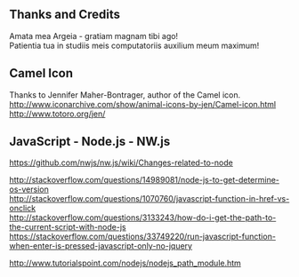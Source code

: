 Thanks and Credits
--------------------------------------------------------------------------------
Amata mea Argeia - gratiam magnam tibi ago!  
Patientia tua in studiis meis computatoriis auxilium meum maximum!  

## Camel Icon
Thanks to Jennifer Maher-Bontrager, author of the Camel icon.  
http://www.iconarchive.com/show/animal-icons-by-jen/Camel-icon.html  
http://www.totoro.org/jen/  

## JavaScript - Node.js - NW.js
https://github.com/nwjs/nw.js/wiki/Changes-related-to-node  

http://stackoverflow.com/questions/14989081/node-js-to-get-determine-os-version  
http://stackoverflow.com/questions/1070760/javascript-function-in-href-vs-onclick  
http://stackoverflow.com/questions/3133243/how-do-i-get-the-path-to-the-current-script-with-node-js  
https://stackoverflow.com/questions/33749220/run-javascript-function-when-enter-is-pressed-javascript-only-no-jquery  

http://www.tutorialspoint.com/nodejs/nodejs_path_module.htm  
